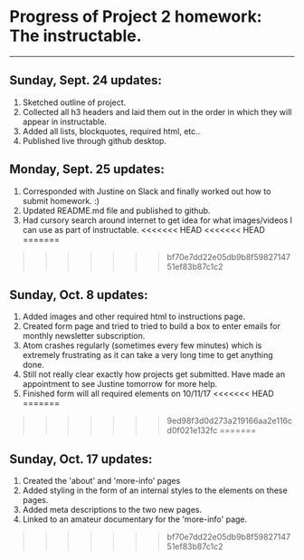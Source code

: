 # Progress of Project 2 homework: The instructable.
***
## Sunday, Sept. 24 updates:
1. Sketched outline of project.
2. Collected all h3 headers and laid them out in the order in which they will appear in instructable.
3. Added all lists, blockquotes, required html, etc..
4. Published live through github desktop.

## Monday, Sept. 25 updates:
1. Corresponded with Justine on Slack and finally worked out how to submit homework.  :)
2. Updated README.md file and published to github.
3. Had cursory search around internet to get idea for what images/videos I can use as part of instructable.
<<<<<<< HEAD
<<<<<<< HEAD
=======
>>>>>>> bf70e7dd22e05db9b8f5982714751ef83b87c1c2

## Sunday, Oct. 8 updates:
1. Added images and other required html to instructions page.
2. Created form page and tried to tried to build a box to enter emails for monthly newsletter subscription.
3. Atom crashes regularly (sometimes every few minutes) which is extremely frustrating as it can take a very long time to get anything done.
4. Still not really clear exactly how projects get submitted. Have made an appointment to see Justine tomorrow for more help.
5. Finished form will all required elements on 10/11/17
<<<<<<< HEAD
=======
>>>>>>> 9ed98f3d0d273a219166aa2e116cd0f021e132fc
=======

## Sunday, Oct. 17 updates:
1. Created the 'about' and 'more-info' pages
2. Added styling in the form of an internal styles to the elements on these pages.
3. Added meta descriptions to the two new pages.
4. Linked to an amateur documentary for the 'more-info' page.
>>>>>>> bf70e7dd22e05db9b8f5982714751ef83b87c1c2
